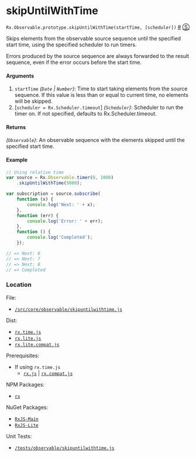 # skipUntilWithTime

`Rx.Observable.prototype.skipUntilWithTime(startTime, [scheduler])`
<a href="#rxobservableprototypeskipuntilstarttime-scheduler">#</a> [&#x24C8;](https://github.com/Reactive-Extensions/RxJS/blob/master/src/core/linq/observable/skipuntil.js "View in source") 

Skips elements from the observable source sequence until the specified start time, using the specified scheduler to run timers.

Errors produced by the source sequence are always forwarded to the result sequence, even if the error occurs before the start time.

#### Arguments
1. `startTime` *(`Date` | `Number`)*: Time to start taking elements from the source sequence. If this value is less than or equal to current time, no elements will be skipped.
2. [`scheduler = Rx.Scheduler.timeout`] *(`Scheduler`)*: Scheduler to run the timer on. If not specified, defaults to Rx.Scheduler.timeout.

#### Returns
*(`Observable`)*: An observable sequence with the elements skipped until the specified start time.   

#### Example
```js
// Using relative time
var source = Rx.Observable.timer(0, 1000)
    .skipUntilWithTime(5000);

var subscription = source.subscribe(
    function (x) {
        console.log('Next: ' + x);
    },
    function (err) {
        console.log('Error: ' + err);   
    },
    function () {
        console.log('Completed');   
    });

// => Next: 6
// => Next: 7
// => Next: 8
// => Completed 
```

### Location

File:
- [`/src/core/observable/skipuntilwithtime.js`](https://github.com/Reactive-Extensions/RxJS/blob/master/src/core/linq/observable/skipuntilwithtime.js)

Dist:
- [`rx.time.js`](https://github.com/Reactive-Extensions/RxJS/blob/master/rx.time.js)
- [`rx.lite.js`](https://github.com/Reactive-Extensions/RxJS/blob/master/rx.lite.js)
- [`rx.lite.compat.js`](https://github.com/Reactive-Extensions/RxJS/blob/master/rx.lite.compat.js)

Prerequisites:
- If using `rx.time.js`
  - [`rx.js`](https://github.com/Reactive-Extensions/RxJS/blob/master/dist/rx.js) | [`rx.compat.js`](https://github.com/Reactive-Extensions/RxJS/blob/master/dist/rx.compat.js)

NPM Packages:
- [`rx`](https://www.npmjs.org/package/rx)

NuGet Packages:
- [`RxJS-Main`](http://www.nuget.org/packages/RxJS-Time/)
- [`RxJS-Lite`](http://www.nuget.org/packages/RxJS-Lite/)

Unit Tests:
- [`/tests/observable/skipuntilwithtime.js`](https://github.com/Reactive-Extensions/RxJS/blob/master/tests/observable/skipuntilwithtime.js)